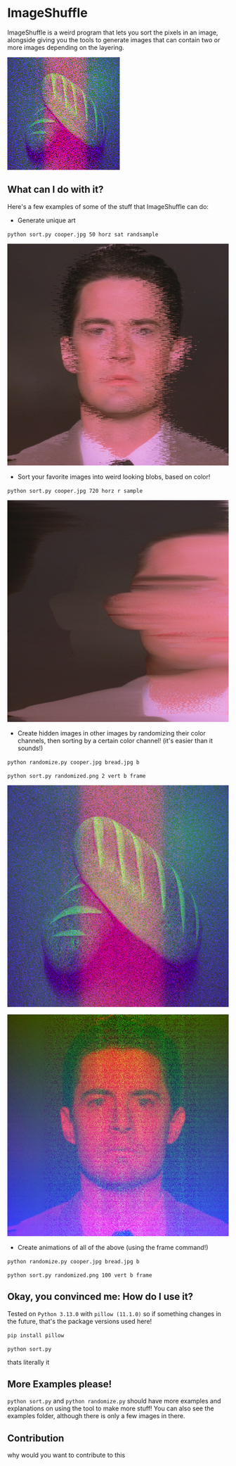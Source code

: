 # ImageShuffle
ImageShuffle is a weird program that lets you sort the pixels in an image, alongside giving you the tools to generate images that can contain two or more images depending on the layering.

![cooper.jpg, with craaaaaaaazzzzyyyyy colors](examples/output.gif)

## What can I do with it?
Here's a few examples of some of the stuff that ImageShuffle can do:

- Generate unique art

`python sort.py cooper.jpg 50 horz sat randsample`

![cooper.jpg, with 50 horz sorted by sat on random](examples/horzsat50.png)

- Sort your favorite images into weird looking blobs, based on color!

`python sort.py cooper.jpg 720 horz r sample`

![cooper.jpg, with 720 horz sorted by r on static](examples/horzr720.png)

- Create hidden images in other images by randomizing their color channels, then sorting by a certain color channel! (it's easier than it sounds!)

`python randomize.py cooper.jpg bread.jpg b`

`python sort.py randomized.png 2 vert b frame`

![cooper.jpg, scrambled to look like a loaf of bread](examples/randomized.png)

![cooper.jpg, with craaaaaaaazzzzyyyyy colors](examples/finalized.png)

- Create animations of all of the above (using the frame command!)

`python randomize.py cooper.jpg bread.jpg b`

`python sort.py randomized.png 100 vert b frame`

## Okay, you convinced me: How do I use it?
Tested on `Python 3.13.0` with `pillow (11.1.0)` so if something changes in the future, that's the package versions used here!

`pip install pillow`

`python sort.py`

thats literally it



## More Examples please!
`python sort.py` and `python randomize.py` should have more examples and explanations on using the tool to make more stuff! You can also see the examples folder, although there is only a few images in there.

## Contribution
why would you want to contribute to this



